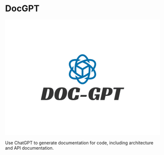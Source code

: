 # DocGPT

![docgpt_master](./images/docgpt_master.png)

Use ChatGPT to generate documentation for code, including architecture and API documentation.
